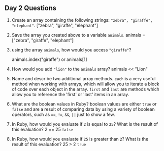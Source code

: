 ## Day 2 Questions

1. Create an array containing the following strings: `"zebra", "giraffe", "elephant"`.
    ["zebra", "giraffe", "elephant"]

1. Save the array you created above to a variable `animals`.
    animals = ["zebra", "giraffe", "elephant"]

1. using the array `animals`, how would you access `"giraffe"`?

    animals.index("giraffe")
    or
    animals[1]

1. How would you add `"lion"` to the `animals` array?
    animals << "Lion"

1. Name and describe two additional array methods.
    `each` is a very useful method when working with arrays, which will allow you to iterate a block of code over each object in the array.
    `first` and `last` are methods which allow you to reference the 'first' or 'last' items in an array.

1. What are the boolean values in Ruby?
    boolean values are either `true` or `false` and are a result of comparing data by using a variety of boolean operators, such as `==`, `!=`, `&&`, `||` just to show a few.

1. In Ruby, how would you evaluate if `2` is equal to `25`? What is the result of this evaluation?
    2 == 25
    `false`
1. In Ruby, how would you evaluate if `25` is greater than `2`? What is the result of this evaluation?
    25 > 2
    `true`
